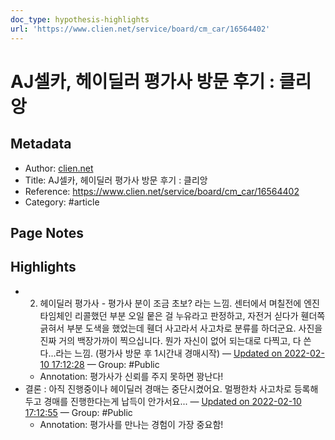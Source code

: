 ```yaml
---
doc_type: hypothesis-highlights
url: 'https://www.clien.net/service/board/cm_car/16564402'
---
```


# AJ셀카, 헤이딜러 평가사 방문 후기 : 클리앙

## Metadata
- Author: [clien.net]()
- Title: AJ셀카, 헤이딜러 평가사 방문 후기 : 클리앙
- Reference: https://www.clien.net/service/board/cm_car/16564402
- Category: #article

## Page Notes
## Highlights
- 2. 헤이딜러 평가사 - 평가사 분이 조금 초보? 라는 느낌. 센터에서 며칠전에 엔진 타임체인 리콜했던 부분 오일 뭍은 걸 누유라고 판정하고, 자전거 싣다가 휀더쪽 긁혀서 부분 도색을 했었는데 휀더 사고라서 사고차로 분류를 하더군요. 사진을 진짜 거의 백장가까이 찍으십니다. 뭔가 자신이 없어 되는대로 다찍고, 다 쓴다...라는 느낌. (평가사 방문 후 1시간내 경매시작) — [Updated on 2022-02-10 17:12:28](https://hyp.is/MBJGaopJEeyk1FMZ3wsEog/www.clien.net/service/board/cm_car/16564402) — Group: #Public
    - Annotation: 평가사가 신뢰를 주지 못하면 꽝난다!
- 결론 : 아직 진행중이나 헤이딜러 경매는 중단시켰어요. 멀쩡한차 사고차로 등록해두고 경매를 진행한다는게 납득이 안가서요... — [Updated on 2022-02-10 17:12:55](https://hyp.is/QFTtoopJEeyUTpM-pl2JBg/www.clien.net/service/board/cm_car/16564402) — Group: #Public
    - Annotation: 평가사를 만나는 경험이 가장 중요함!


